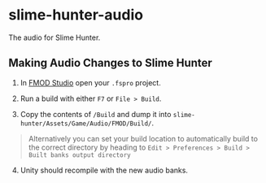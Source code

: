 # slime-hunter-audio
The audio for Slime Hunter.

## Making Audio Changes to Slime Hunter

1. In [FMOD Studio](https://www.fmod.com/download#fmodstudio) open your `.fspro` project. 

2. Run a build with either `F7` or `File > Build`.

3. Copy the contents of `/Build` and dump it into `slime-hunter/Assets/Game/Audio/FMOD/Build/`.

  > Alternatively you can set your build location to automatically build to the correct directory by heading to `Edit > Preferences > Build > Built banks output directory`

4. Unity should recompile with the new audio banks.
